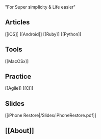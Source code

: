 "For Super simplicity & Life easier"

## Articles

[[iOS]] 
[[Android]] 
[[Ruby]]
[[Python]]

## Tools

[[MacOSx]]

## Practice

[[Agile]]
[[CI]]

## Slides

[[iPhone Restore|/Slides/iPhoneRestore.pdf]]

## [[About]]
